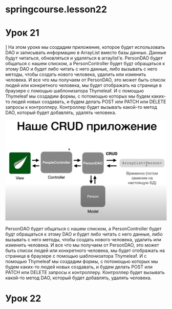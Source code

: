 # springcourse.lesson22

<h1>Урок 21</h1>
]
На этом уроке мы создадим приложение, которое будет использовать DAO и записывать информацию в ArrayList вместо базы данных. Данные будут читаться, обновляться и удаляться в arraylist’е.
PersonDAO будет общаться с нашем списком, а PersonController будет будт обращаться к этому DAO и будет либо читать с него данные, либо вызывать с него методы, чтобы создать нового человека, удалить или изменить человека. И все что мы получаем от PersonDAO, это может быть список людей или конкретного человека, мы будет отображать на странице в браузере с помощью шаблонизатора Thymeleaf. И с помощью Thymeleaf мы создадим формы, с потомощью которых мы будем каких-то людей новых создавать, и будем делать POST или PATCH или DELETE запросы к контроллеру. Контроллер будет вызывать какой-то метод DAO, который будет добавлять, удалять человека.

![Архитектура приложения](doc/app_architecture.jpg)

PersonDAO будет общаться с нашем списком, а PersonController будет будт обращаться к этому DAO и будет либо читать с него данные, либо вызывать с него методы, чтобы создать нового человека, удалить или изменить человека. И все что мы получаем от PersonDAO, это может быть список людей или конкретного человека, мы будет отображать на странице в браузере с помощью шаблонизатора Thymeleaf. И с помощью Thymeleaf мы создадим формы, с потомощью которых мы будем каких-то людей новых создавать, и будем делать POST или PATCH или DELETE запросы к контроллеру. Контроллер будет вызывать какой-то метод DAO, который будет добавлять, удалять человека.

<h1>Урок 22</h1>
